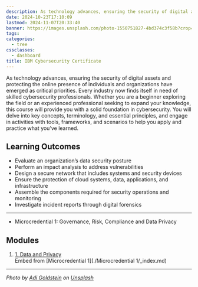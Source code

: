 ```yaml
---
description: As technology advances, ensuring the security of digital assets and protecting the online presence of individuals and organizations have emerged as critical priorities. Every industry now finds itself in need of skilled cybersecurity professionals. Whether you are a beginner exploring the field or an experienced professional seeking to expand your knowledge, this course will provide you with a solid foundation in cybersecurity. You will delve into key concepts, terminology, and essential principles, and engage in activities with tools, frameworks, and scenarios to help you apply and practice what you’ve learned.
date: 2024-10-23T17:10:09
lastmod: 2024-11-07T20:33:40
banner: https://images.unsplash.com/photo-1550751827-4bd374c3f58b?crop=entropy&cs=tinysrgb&fit=max&fm=jpg&ixid=M3wzNjAwOTd8MHwxfHNlYXJjaHwxfHxjeWJlcnNlY3VyaXR5fGVufDB8MHx8fDE3Mjk5ODIwMjN8MA&ixlib=rb-4.0.3&q=80&w=1080
tags: 
categories:
  - tree
cssclasses:
  - dashboard
title: IBM Cybersecurity Certificate
---
```

  
As technology advances, ensuring the security of digital assets and protecting the online presence of individuals and organizations have emerged as critical priorities. Every industry now finds itself in need of skilled cybersecurity professionals. Whether you are a beginner exploring the field or an experienced professional seeking to expand your knowledge, this course will provide you with a solid foundation in cybersecurity. You will delve into key concepts, terminology, and essential principles, and engage in activities with tools, frameworks, and scenarios to help you apply and practice what you’ve learned.  
  
## Learning Outcomes  
  
- Evaluate an organization’s data security posture   
- Perform an impact analysis to address vulnerabilities   
- Design a secure network that includes systems and security devices   
- Ensure the protection of cloud systems, data, applications, and infrastructure   
- Assemble the components required for security operations and monitoring   
- Investigate incident reports through digital forensics  
  
---  
  
- Microcredential 1: Governance, Risk, Compliance and Data Privacy  
  
## Modules  
  
1. [1. Data and Privacy](1.%20Data%20and%20Privacy.md)  
Embed from [Microcredential 1](./Microcredential 1/_index.md)  
  
---  
  
*Photo by [Adi Goldstein](https://unsplash.com/@adigold1?utm_source=Obsidian%20Image%20Inserter%20Plugin&utm_medium=referral) on [Unsplash](https://unsplash.com/?utm_source=Obsidian%20Image%20Inserter%20Plugin&utm_medium=referral)*  
